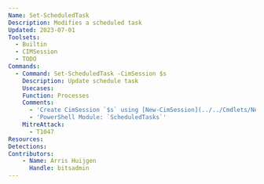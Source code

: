 ```yaml
---
Name: Set-ScheduledTask
Description: Modifies a scheduled task
Updated: 2023-07-01
Toolsets:
  - Builtin
  - CIMSession
  - TODO
Commands:
  - Command: Set-ScheduledTask -CimSession $s
    Description: Update schedule task
    Usecases:
    Function: Processes
    Comments:
      - 'Create CimSession `$s` using [New-CimSession](../../Cmdlets/New-CimSession/)'
      - 'PowerShell Module: `ScheduledTasks`'
    MitreAttack:
      - T1047
Resources:
Detections:
Contributors:
    - Name: Arris Huijgen
      Handle: bitsadmin
---
```

